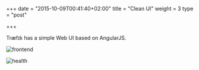 +++
date = "2015-10-09T00:41:40+02:00"
title = "Clean UI"
weight = 3
type = "post"

+++

Træfɪk has a simple Web UI based on AngularJS.

![frontend](web.frontend.png)

![health](traefik-health.png)
